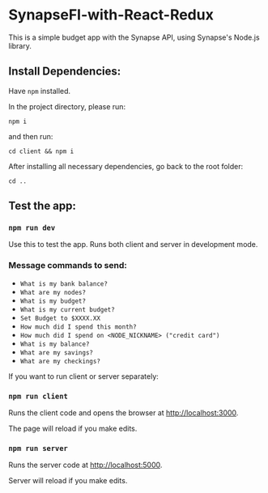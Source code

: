 # SynapseFI-with-React-Redux

This is a simple budget app with the Synapse API, using Synapse's Node.js library.

## Install Dependencies:

Have `npm` installed.

In the project directory, please run:

`npm i`

and then run:

`cd client && npm i`

After installing all necessary dependencies, go back to the root folder:

`cd ..`

## Test the app:

### `npm run dev`

Use this to test the app. Runs both client and server in development mode.

### Message commands to send:
- `What is my bank balance?`
- `What are my nodes?`
- `What is my budget?`
- `What is my current budget?`
- `Set Budget to $XXXX.XX`
- `How much did I spend this month?` 
- `How much did I spend on <NODE_NICKNAME> ("credit card")`
- `What is my balance?`
- `What are my savings?`
- `What are my checkings?`


If you want to run client or server separately:

### `npm run client`

Runs the client code and opens the browser at [http://localhost:3000](http://localhost:3000).

The page will reload if you make edits.

### `npm run server`

Runs the server code at [http://localhost:5000](http://localhost:5000).

Server will reload if you make edits.
